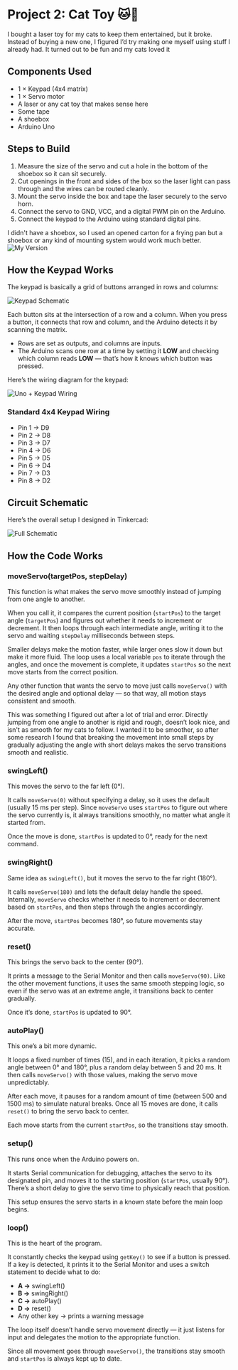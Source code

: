 # Project 2: Cat Toy 🐱🔦

I bought a laser toy for my cats to keep them entertained, but it broke. Instead of buying a new one, I figured I’d try making one myself using stuff I already had. It turned out to be fun and my cats loved it


## Components Used
- 1 × Keypad (4x4 matrix)  
- 1 × Servo motor  
- A laser or any cat toy that makes sense here  
- Some tape  
- A shoebox  
- Arduino Uno  


## Steps to Build
1. Measure the size of the servo and cut a hole in the bottom of the shoebox so it can sit securely.  
2. Cut openings in the front and sides of the box so the laser light can pass through and the wires can be routed cleanly.  
3. Mount the servo inside the box and tape the laser securely to the servo horn.  
4. Connect the servo to GND, VCC, and a digital PWM pin on the Arduino.  
5. Connect the keypad to the Arduino using standard digital pins.  

I didn't have a shoebox, so I used an opened carton for a frying pan but a shoebox or any kind of mounting system would work much better.
![My Version](./images/mytoy.png)


## How the Keypad Works
The keypad is basically a grid of buttons arranged in rows and columns:  

![Keypad Schematic](./images/keypad_schematic.png)

Each button sits at the intersection of a row and a column. When you press a button, it connects that row and column, and the Arduino detects it by scanning the matrix.  

- Rows are set as outputs, and columns are inputs.  
- The Arduino scans one row at a time by setting it **LOW** and checking which column reads **LOW** — that’s how it knows which button was pressed.  

Here’s the wiring diagram for the keypad:  

![Uno + Keypad Wiring](./images/uno_keypad_schematic.png)

### Standard 4x4 Keypad Wiring
- Pin 1 → D9  
- Pin 2 → D8  
- Pin 3 → D7  
- Pin 4 → D6  
- Pin 5 → D5  
- Pin 6 → D4  
- Pin 7 → D3  
- Pin 8 → D2  


## Circuit Schematic
Here’s the overall setup I designed in Tinkercad:  

![Full Schematic](./images/schematic.png)


## How the Code Works

### moveServo(targetPos, stepDelay)
This function is what makes the servo move smoothly instead of jumping from one angle to another.  

When you call it, it compares the current position (`startPos`) to the target angle (`targetPos`) and figures out whether it needs to increment or decrement. It then loops through each intermediate angle, writing it to the servo and waiting `stepDelay` milliseconds between steps.  

Smaller delays make the motion faster, while larger ones slow it down but make it more fluid. The loop uses a local variable `pos` to iterate through the angles, and once the movement is complete, it updates `startPos` so the next move starts from the correct position.  

Any other function that wants the servo to move just calls `moveServo()` with the desired angle and optional delay — so that way, all motion stays consistent and smooth.  

This was something I figured out after a lot of trial and error. Directly jumping from one angle to another is rigid and rough, doesn’t look nice, and isn't as smooth for my cats to follow. I wanted it to be smoother, so after some research I found that breaking the movement into small steps by gradually adjusting the angle with short delays makes the servo transitions smooth and realistic.  



### swingLeft()
This moves the servo to the far left (0°).  

It calls `moveServo(0)` without specifying a delay, so it uses the default (usually 15 ms per step). Since `moveServo` uses `startPos` to figure out where the servo currently is, it always transitions smoothly, no matter what angle it started from.  

Once the move is done, `startPos` is updated to 0°, ready for the next command.  



### swingRight()
Same idea as `swingLeft()`, but it moves the servo to the far right (180°).  

It calls `moveServo(180)` and lets the default delay handle the speed. Internally, `moveServo` checks whether it needs to increment or decrement based on `startPos`, and then steps through the angles accordingly.  

After the move, `startPos` becomes 180°, so future movements stay accurate.  



### reset()
This brings the servo back to the center (90°).  

It prints a message to the Serial Monitor and then calls `moveServo(90)`. Like the other movement functions, it uses the same smooth stepping logic, so even if the servo was at an extreme angle, it transitions back to center gradually.  

Once it’s done, `startPos` is updated to 90°.  


### autoPlay()
This one’s a bit more dynamic.  

It loops a fixed number of times (15), and in each iteration, it picks a random angle between 0° and 180°, plus a random delay between 5 and 20 ms. It then calls `moveServo()` with those values, making the servo move unpredictably.  

After each move, it pauses for a random amount of time (between 500 and 1500 ms) to simulate natural breaks. Once all 15 moves are done, it calls `reset()` to bring the servo back to center.  

Each move starts from the current `startPos`, so the transitions stay smooth.  



### setup()
This runs once when the Arduino powers on.  

It starts Serial communication for debugging, attaches the servo to its designated pin, and moves it to the starting position (`startPos`, usually 90°). There’s a short delay to give the servo time to physically reach that position.  

This setup ensures the servo starts in a known state before the main loop begins.  



### loop()
This is the heart of the program.  

It constantly checks the keypad using `getKey()` to see if a button is pressed. If a key is detected, it prints it to the Serial Monitor and uses a switch statement to decide what to do:  

- **A →** swingLeft()  
- **B →** swingRight()  
- **C →** autoPlay()  
- **D →** reset()  
- Any other key → prints a warning message  

The loop itself doesn’t handle servo movement directly — it just listens for input and delegates the motion to the appropriate function.  

Since all movement goes through `moveServo()`, the transitions stay smooth and `startPos` is always kept up to date.  
